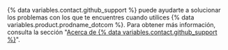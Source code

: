 {% data variables.contact.github_support %} puede ayudarte a solucionar los problemas con los que te encuentres cuando utilices {% data variables.product.prodname_dotcom %}. Para obtener más información, consulta la sección "[Acerca de {% data variables.contact.github_support %}](/github/working-with-github-support/about-github-support)".
